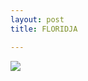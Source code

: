 ```yaml
---
layout: post
title: FLORIDJA

---
```

![](/smack/uploads/123394483_113389647230632_5331672937135729398_n.jpg)